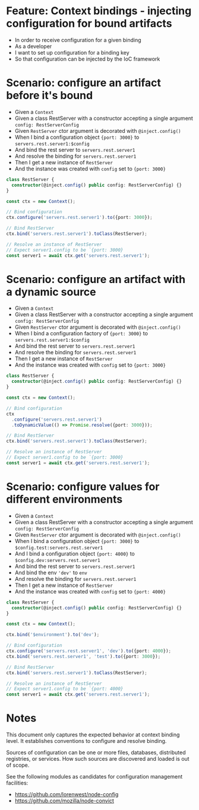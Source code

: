 # Feature: Context bindings - injecting configuration for bound artifacts

- In order to receive configuration for a given binding
- As a developer
- I want to set up configuration for a binding key
- So that configuration can be injected by the IoC framework

# Scenario: configure an artifact before it's bound

- Given a `Context`
- Given a class RestServer with a constructor accepting a single argument
  `config: RestServerConfig`
- Given `RestServer` ctor argument is decorated with `@inject.config()`
- When I bind a configuration object `{port: 3000}` to
  `servers.rest.server1:$config`
- And bind the rest server to `servers.rest.server1`
- And resolve the binding for `servers.rest.server1`
- Then I get a new instance of `RestServer`
- And the instance was created with `config` set to `{port: 3000}`

```ts
class RestServer {
  constructor(@inject.config() public config: RestServerConfig) {}
}

const ctx = new Context();

// Bind configuration
ctx.configure('servers.rest.server1').to({port: 3000});

// Bind RestServer
ctx.bind('servers.rest.server1').toClass(RestServer);

// Resolve an instance of RestServer
// Expect server1.config to be `{port: 3000}
const server1 = await ctx.get('servers.rest.server1');
```

# Scenario: configure an artifact with a dynamic source

- Given a `Context`
- Given a class RestServer with a constructor accepting a single argument
  `config: RestServerConfig`
- Given `RestServer` ctor argument is decorated with `@inject.config()`
- When I bind a configuration factory of `{port: 3000}` to
  `servers.rest.server1:$config`
- And bind the rest server to `servers.rest.server1`
- And resolve the binding for `servers.rest.server1`
- Then I get a new instance of `RestServer`
- And the instance was created with `config` set to `{port: 3000}`

```ts
class RestServer {
  constructor(@inject.config() public config: RestServerConfig) {}
}

const ctx = new Context();

// Bind configuration
ctx
  .configure('servers.rest.server1')
  .toDynamicValue(() => Promise.resolve({port: 3000}));

// Bind RestServer
ctx.bind('servers.rest.server1').toClass(RestServer);

// Resolve an instance of RestServer
// Expect server1.config to be `{port: 3000}
const server1 = await ctx.get('servers.rest.server1');
```

# Scenario: configure values for different environments

- Given a `Context`
- Given a class RestServer with a constructor accepting a single argument
  `config: RestServerConfig`
- Given `RestServer` ctor argument is decorated with `@inject.config()`
- When I bind a configuration object `{port: 3000}` to
  `$config.test:servers.rest.server1`
- And I bind a configuration object `{port: 4000}` to
  `$config.dev:servers.rest.server1`
- And bind the rest server to `servers.rest.server1`
- And bind the env `'dev'` to `env`
- And resolve the binding for `servers.rest.server1`
- Then I get a new instance of `RestServer`
- And the instance was created with `config` set to `{port: 4000}`

```ts
class RestServer {
  constructor(@inject.config() public config: RestServerConfig) {}
}

const ctx = new Context();

ctx.bind('$environment').to('dev');

// Bind configuration
ctx.configure('servers.rest.server1', 'dev').to({port: 4000});
ctx.bind('servers.rest.server1', 'test').to({port: 3000});

// Bind RestServer
ctx.bind('servers.rest.server1').toClass(RestServer);

// Resolve an instance of RestServer
// Expect server1.config to be `{port: 4000}
const server1 = await ctx.get('servers.rest.server1');
```

# Notes

This document only captures the expected behavior at context binding level. It
establishes conventions to configure and resolve binding.

Sources of configuration can be one or more files, databases, distributed
registries, or services. How such sources are discovered and loaded is out of
scope.

See the following modules as candidates for configuration management facilities:

- https://github.com/lorenwest/node-config
- https://github.com/mozilla/node-convict
